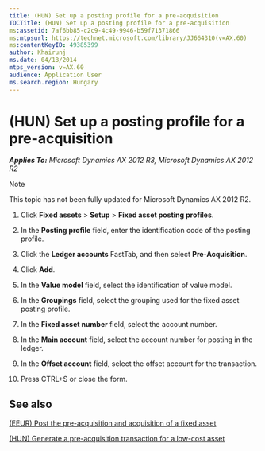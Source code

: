 ```yaml
---
title: (HUN) Set up a posting profile for a pre-acquisition
TOCTitle: (HUN) Set up a posting profile for a pre-acquisition
ms:assetid: 7af6bb85-c2c9-4c49-9946-b59f71371866
ms:mtpsurl: https://technet.microsoft.com/library/JJ664310(v=AX.60)
ms:contentKeyID: 49385399
author: Khairunj
ms.date: 04/18/2014
mtps_version: v=AX.60
audience: Application User
ms.search.region: Hungary
---
```


# (HUN) Set up a posting profile for a pre-acquisition 


_**Applies To:** Microsoft Dynamics AX 2012 R3, Microsoft Dynamics AX 2012 R2_


> [!NOTE]
> <P>This topic has not been fully updated for Microsoft Dynamics AX 2012 R2.</P>



1.  Click **Fixed assets** \> **Setup** \> **Fixed asset posting profiles**.

2.  In the **Posting profile** field, enter the identification code of the posting profile.

3.  Click the **Ledger accounts** FastTab, and then select **Pre-Acquisition**.

4.  Click **Add**.

5.  In the **Value model** field, select the identification of value model.

6.  In the **Groupings** field, select the grouping used for the fixed asset posting profile.

7.  In the **Fixed asset number** field, select the account number.

8.  In the **Main account** field, select the account number for posting in the ledger.

9.  In the **Offset account** field, select the offset account for the transaction.

10. Press CTRL+S or close the form.

## See also

[(EEUR) Post the pre-acquisition and acquisition of a fixed asset](eeur-post-the-pre-acquisition-and-acquisition-of-a-fixed-asset.md)

[(HUN) Generate a pre-acquisition transaction for a low-cost asset](hun-generate-a-pre-acquisition-transaction-for-a-low-cost-asset.md)

  


